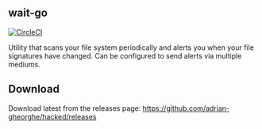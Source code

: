 ## wait-go

[![CircleCI](https://circleci.com/gh/adrian-gheorghe/wait-go.svg?style=svg)](https://circleci.com/gh/adrian-gheorghe/hacked)

Utility that scans your file system periodically and alerts you when your file signatures have changed. Can be configured to send alerts via multiple mediums.

## Download

Download latest from the releases page: https://github.com/adrian-gheorghe/hacked/releases
